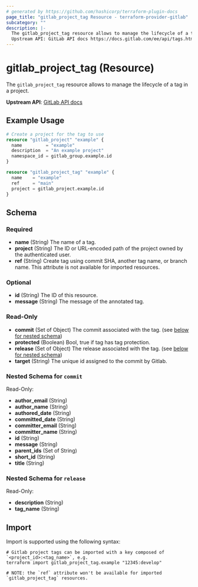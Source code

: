 ```yaml
---
# generated by https://github.com/hashicorp/terraform-plugin-docs
page_title: "gitlab_project_tag Resource - terraform-provider-gitlab"
subcategory: ""
description: |-
  The gitlab_project_tag resource allows to manage the lifecycle of a tag in a project.
  Upstream API: GitLab API docs https://docs.gitlab.com/ee/api/tags.html
---
```


# gitlab_project_tag (Resource)

The `gitlab_project_tag` resource allows to manage the lifecycle of a tag in a project.

**Upstream API**: [GitLab API docs](https://docs.gitlab.com/ee/api/tags.html)

## Example Usage

```terraform
# Create a project for the tag to use
resource "gitlab_project" "example" {
  name         = "example"
  description  = "An example project"
  namespace_id = gitlab_group.example.id
}

resource "gitlab_project_tag" "example" {
  name    = "example"
  ref     = "main"
  project = gitlab_project.example.id
}
```

<!-- schema generated by tfplugindocs -->
## Schema

### Required

- **name** (String) The name of a tag.
- **project** (String) The ID or URL-encoded path of the project owned by the authenticated user.
- **ref** (String) Create tag using commit SHA, another tag name, or branch name. This attribute is not available for imported resources.

### Optional

- **id** (String) The ID of this resource.
- **message** (String) The message of the annotated tag.

### Read-Only

- **commit** (Set of Object) The commit associated with the tag. (see [below for nested schema](#nestedatt--commit))
- **protected** (Boolean) Bool, true if tag has tag protection.
- **release** (Set of Object) The release associated with the tag. (see [below for nested schema](#nestedatt--release))
- **target** (String) The unique id assigned to the commit by Gitlab.

<a id="nestedatt--commit"></a>
### Nested Schema for `commit`

Read-Only:

- **author_email** (String)
- **author_name** (String)
- **authored_date** (String)
- **committed_date** (String)
- **committer_email** (String)
- **committer_name** (String)
- **id** (String)
- **message** (String)
- **parent_ids** (Set of String)
- **short_id** (String)
- **title** (String)


<a id="nestedatt--release"></a>
### Nested Schema for `release`

Read-Only:

- **description** (String)
- **tag_name** (String)

## Import

Import is supported using the following syntax:

```shell
# Gitlab project tags can be imported with a key composed of `<project_id>:<tag_name>`, e.g.
terraform import gitlab_project_tag.example "12345:develop"

# NOTE: the `ref` attribute won't be available for imported `gitlab_project_tag` resources.
```
